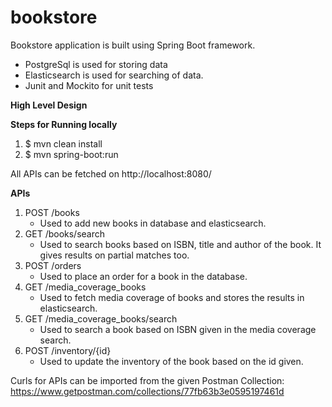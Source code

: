 # bookstore
Bookstore application is built using Spring Boot framework. 
- PostgreSql is used for storing data
- Elasticsearch is used for searching of data.
- Junit and Mockito for unit tests

**High Level Design**


**Steps for Running locally**
1. $ mvn clean install
2. $ mvn spring-boot:run

All APIs can be fetched on http://localhost:8080/

**APIs**

1. POST /books
    - Used to add new books in database and elasticsearch.
2. GET /books/search
    - Used to search books based on ISBN, title and author of the book. It gives results on partial matches too.
3. POST /orders
    - Used to place an order for a book in the database.
4. GET /media_coverage_books
    - Used to fetch media coverage of books and stores the results in elasticsearch.
5. GET /media_coverage_books/search
    - Used to search a book based on ISBN given in the media coverage search.
6. POST /inventory/{id}
    - Used to update the inventory of the book based on the id given.

Curls for APIs can be imported from the given Postman Collection: https://www.getpostman.com/collections/77fb63b3e0595197461d

